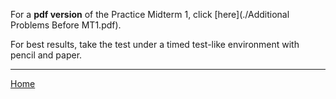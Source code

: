 For a **pdf version** of the Practice Midterm 1, click [here](./Additional Problems Before MT1.pdf).

For best results, take the test under a timed test-like environment with pencil and paper.

---


[Home](./)
